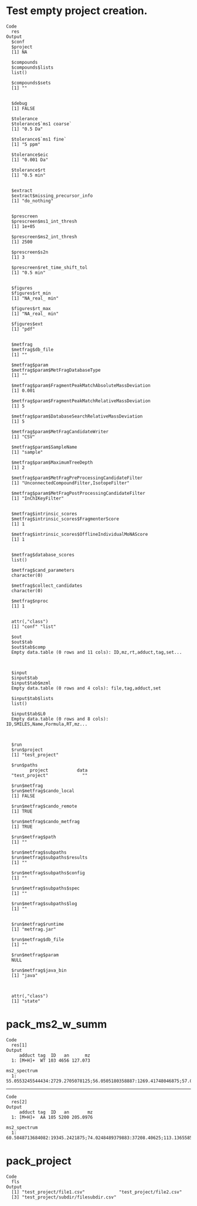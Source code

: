 # Test empty project creation.

    Code
      res
    Output
      $conf
      $project
      [1] NA
      
      $compounds
      $compounds$lists
      list()
      
      $compounds$sets
      [1] ""
      
      
      $debug
      [1] FALSE
      
      $tolerance
      $tolerance$`ms1 coarse`
      [1] "0.5 Da"
      
      $tolerance$`ms1 fine`
      [1] "5 ppm"
      
      $tolerance$eic
      [1] "0.001 Da"
      
      $tolerance$rt
      [1] "0.5 min"
      
      
      $extract
      $extract$missing_precursor_info
      [1] "do_nothing"
      
      
      $prescreen
      $prescreen$ms1_int_thresh
      [1] 1e+05
      
      $prescreen$ms2_int_thresh
      [1] 2500
      
      $prescreen$s2n
      [1] 3
      
      $prescreen$ret_time_shift_tol
      [1] "0.5 min"
      
      
      $figures
      $figures$rt_min
      [1] "NA_real_ min"
      
      $figures$rt_max
      [1] "NA_real_ min"
      
      $figures$ext
      [1] "pdf"
      
      
      $metfrag
      $metfrag$db_file
      [1] ""
      
      $metfrag$param
      $metfrag$param$MetFragDatabaseType
      [1] ""
      
      $metfrag$param$FragmentPeakMatchAbsoluteMassDeviation
      [1] 0.001
      
      $metfrag$param$FragmentPeakMatchRelativeMassDeviation
      [1] 5
      
      $metfrag$param$DatabaseSearchRelativeMassDeviation
      [1] 5
      
      $metfrag$param$MetFragCandidateWriter
      [1] "CSV"
      
      $metfrag$param$SampleName
      [1] "sample"
      
      $metfrag$param$MaximumTreeDepth
      [1] 2
      
      $metfrag$param$MetFragPreProcessingCandidateFilter
      [1] "UnconnectedCompoundFilter,IsotopeFilter"
      
      $metfrag$param$MetFragPostProcessingCandidateFilter
      [1] "InChIKeyFilter"
      
      
      $metfrag$intrinsic_scores
      $metfrag$intrinsic_scores$FragmenterScore
      [1] 1
      
      $metfrag$intrinsic_scores$OfflineIndividualMoNAScore
      [1] 1
      
      
      $metfrag$database_scores
      list()
      
      $metfrag$cand_parameters
      character(0)
      
      $metfrag$collect_candidates
      character(0)
      
      $metfrag$nproc
      [1] 1
      
      
      attr(,"class")
      [1] "conf" "list"
      
      $out
      $out$tab
      $out$tab$comp
      Empty data.table (0 rows and 11 cols): ID,mz,rt,adduct,tag,set...
      
      
      
      $input
      $input$tab
      $input$tab$mzml
      Empty data.table (0 rows and 4 cols): file,tag,adduct,set
      
      $input$tab$lists
      list()
      
      $input$tab$L0
      Empty data.table (0 rows and 8 cols): ID,SMILES,Name,Formula,RT,mz...
      
      
      
      $run
      $run$project
      [1] "test_project"
      
      $run$paths
             project           data 
      "test_project"             "" 
      
      $run$metfrag
      $run$metfrag$cando_local
      [1] FALSE
      
      $run$metfrag$cando_remote
      [1] TRUE
      
      $run$metfrag$cando_metfrag
      [1] TRUE
      
      $run$metfrag$path
      [1] ""
      
      $run$metfrag$subpaths
      $run$metfrag$subpaths$results
      [1] ""
      
      $run$metfrag$subpaths$config
      [1] ""
      
      $run$metfrag$subpaths$spec
      [1] ""
      
      $run$metfrag$subpaths$log
      [1] ""
      
      
      $run$metfrag$runtime
      [1] "metfrag.jar"
      
      $run$metfrag$db_file
      [1] ""
      
      $run$metfrag$param
      NULL
      
      $run$metfrag$java_bin
      [1] "java"
      
      
      
      attr(,"class")
      [1] "state"

# pack_ms2_w_summ

    Code
      res[1]
    Output
         adduct tag  ID   an      mz
      1: [M+H]+  WT 103 4656 127.073
                                                                                                                                                                                                                                                                                                                                                                                                                                                                                                                                                                                                                                                                                                                                                                                                                                                                                                                                                                                                                                                                                                                                                                                                                                                                                                                                                                                                                                                                                                                                                                                                                                                                                                                                                                                                                                                                                                                                                                                                                                                                                                                                                                         ms2_spectrum
      1: 55.0553245544434:2729.2705078125;56.0505180358887:1269.41748046875;57.0345306396484:1185.73815917969;57.0708847045898:2073.21337890625;57.5013008117676:904.784362792969;58.0297393798828:3069.81298828125;60.0565567016602:1773.03698730469;65.0367965698242:965.617248535156;68.0254364013672:2071.56469726562;68.0505218505859:1228.7607421875;69.0344924926758:2780.85595703125;69.0709075927734:3080.65991210938;70.0662078857422:1433.41735839844;70.5652694702148:1031.4853515625;71.0502624511719:1328.03637695312;72.04541015625:1446.455078125;74.0975341796875:976.407348632812;80.5268020629883:903.040588378906;81.045768737793:15966.4443359375;81.0707244873047:3006.37255859375;82.0296325683594:1390.12121582031;82.0661010742188:21125.375;83.0500411987305:2234.1494140625;83.0613174438477:1575.17407226562;83.0865173339844:4149.6015625;84.0451507568359:2479.02978515625;84.0818328857422:1646.0302734375;85.0518188476562:43653.81640625;86.060791015625:5526.36279296875;86.0974578857422:2208.45166015625;100.039741516113:1168.80969238281;100.076499938965:10643.6787109375;108.045013427734:2149.33618164062;109.040176391602:2858.38037109375;109.065277099609:1368.20178222656;109.076728820801:4338.21337890625;109.101722717285:1770.88696289062;110.046905517578:1130.73400878906;110.060676574707:1666.49230957031;110.071846008301:1194.94689941406;110.096809387207:1337.48522949219;111.044853210449:1951.84326171875;111.056098937988:5151.44970703125;112.076545715332:2555.54321289062;114.87516784668:1056.15844726562;125.071563720703:4535.6982421875;125.083320617676:1376.74731445312;125.10807800293:1415.62915039062;126.055450439453:5190.27294921875;126.066467285156:3053.17065429688;126.09147644043:5563.90673828125;127.051559448242:31754.853515625;127.073188781738:442951.8125;128.045745849609:1565.146484375;128.055435180664:1807.43249511719;128.069152832031:19987.1328125;128.077987670898:4699.71044921875;128.107467651367:57947.6953125;128.144165039062:4561.85009765625;129.066253662109:4863.453125;129.102523803711:7756.666015625;129.110992431641:1575.72912597656;143.601974487305:1347.22827148438

---

    Code
      res[2]
    Output
         adduct tag  ID   an       mz
      1: [M+H]+  AA 105 5200 205.0976
                                                                                                                                                                                                                                                                                                                                                                                                                                                                                                                                                                                                                                                                                                                                                                 ms2_spectrum
      1: 60.5048713684082:19345.2421875;74.0248489379883:37208.40625;113.136558532715:23108.2421875;114.001686096191:26036.02734375;117.057220458984:32610.748046875;118.065780639648:115168.796875;130.064971923828:55615.4765625;132.081100463867:248073.703125;143.073318481445:37559.25;144.044708251953:32569.009765625;144.081192016602:481554.625;145.08512878418:71837.0546875;146.060394287109:3291220;147.064086914062:303875.53125;159.092056274414:784477.0625;160.076583862305:37691.265625;160.095474243164:73295.8515625;170.060119628906:184498.125;174.452697753906:24287.78515625;188.071014404297:18407934;189.074432373047:2457461.75;190.076156616211:145566.625;205.097793579102:497672.25;205.116928100586:29461.1640625;206.100082397461:77902.703125

# pack_project

    Code
      fls
    Output
      [1] "test_project/file1.csv"             "test_project/file2.csv"            
      [3] "test_project/subdir/filesubdir.csv"

